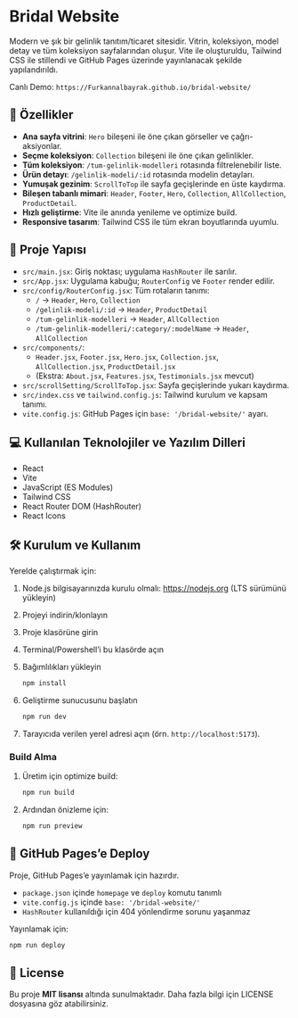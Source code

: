 # Bridal Website

Modern ve şık bir gelinlik tanıtım/ticaret sitesidir. Vitrin, koleksiyon, model detay ve tüm koleksiyon sayfalarından oluşur. Vite ile oluşturuldu, Tailwind CSS ile stillendi ve GitHub Pages üzerinde yayınlanacak şekilde yapılandırıldı.

Canlı Demo: `https://Furkannalbayrak.github.io/bridal-website/`


## 🚀 Özellikler

- **Ana sayfa vitrini**: `Hero` bileşeni ile öne çıkan görseller ve çağrı-aksiyonlar.
- **Seçme koleksiyon**: `Collection` bileşeni ile öne çıkan gelinlikler.
- **Tüm koleksiyon**: `/tum-gelinlik-modelleri` rotasında filtrelenebilir liste.
- **Ürün detayı**: `/gelinlik-modeli/:id` rotasında modelin detayları.
- **Yumuşak gezinim**: `ScrollToTop` ile sayfa geçişlerinde en üste kaydırma.
- **Bileşen tabanlı mimari**: `Header`, `Footer`, `Hero`, `Collection`, `AllCollection`, `ProductDetail`.
- **Hızlı geliştirme**: Vite ile anında yenileme ve optimize build.
- **Responsive tasarım**: Tailwind CSS ile tüm ekran boyutlarında uyumlu.


## 📂 Proje Yapısı

- `src/main.jsx`: Giriş noktası; uygulama `HashRouter` ile sarılır.
- `src/App.jsx`: Uygulama kabuğu; `RouterConfig` ve `Footer` render edilir.
- `src/config/RouterConfig.jsx`: Tüm rotaların tanımı:
  - `/` → `Header`, `Hero`, `Collection`
  - `/gelinlik-modeli/:id` → `Header`, `ProductDetail`
  - `/tum-gelinlik-modelleri` → `Header`, `AllCollection`
  - `/tum-gelinlik-modelleri/:category/:modelName` → `Header`, `AllCollection`
- `src/components/`:
  - `Header.jsx`, `Footer.jsx`, `Hero.jsx`, `Collection.jsx`, `AllCollection.jsx`, `ProductDetail.jsx`
  - (Ekstra: `About.jsx`, `Features.jsx`, `Testimonials.jsx` mevcut)
- `src/scrollSetting/ScrollToTop.jsx`: Sayfa geçişlerinde yukarı kaydırma.
- `src/index.css` ve `tailwind.config.js`: Tailwind kurulum ve kapsam tanımı.
- `vite.config.js`: GitHub Pages için `base: '/bridal-website/'` ayarı.


## 💻 Kullanılan Teknolojiler ve Yazılım Dilleri
- React
- Vite
- JavaScript (ES Modules)
- Tailwind CSS
- React Router DOM (HashRouter)
- React Icons


## 🛠 Kurulum ve Kullanım

Yerelde çalıştırmak için:

1. Node.js bilgisayarınızda kurulu olmalı: https://nodejs.org (LTS sürümünü yükleyin)
2. Projeyi indirin/klonlayın
3. Proje klasörüne girin
4. Terminal/Powershell’i bu klasörde açın
5. Bağımlılıkları yükleyin
    ```bash
    npm install
    ```
    
6. Geliştirme sunucusunu başlatın
    ```bash
    npm run dev
    ```
    
7. Tarayıcıda verilen yerel adresi açın (örn. `http://localhost:5173`).

### Build Alma
1. Üretim için optimize build:
    ```bash
    npm run build
    ```
2. Ardından önizleme için:
    ```bash
    npm run preview
    ```


## 🚢 GitHub Pages’e Deploy
Proje, GitHub Pages’e yayınlamak için hazırdır.

- `package.json` içinde `homepage` ve `deploy` komutu tanımlı
- `vite.config.js` içinde `base: '/bridal-website/'`
- `HashRouter` kullanıldığı için 404 yönlendirme sorunu yaşanmaz

Yayınlamak için:
```bash
npm run deploy
```


## 📜 License
Bu proje **MIT lisansı** altında sunulmaktadır. Daha fazla bilgi için LICENSE dosyasına göz atabilirsiniz.
